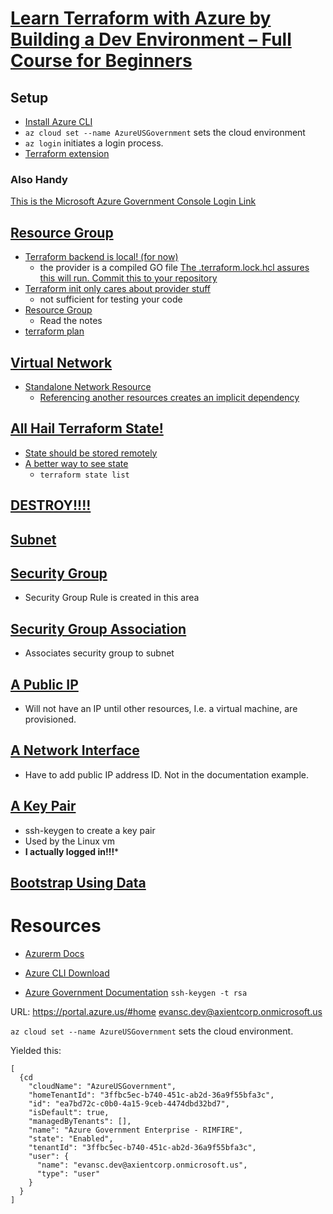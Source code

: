 # [Learn Terraform with Azure by Building a Dev Environment – Full Course for Beginners](https://youtu.be/V53AHWun17s)
## Setup
- [Install Azure CLI](https://youtu.be/V53AHWun17s?t=165)
- ```az cloud set --name AzureUSGovernment``` sets the cloud environment
- ```az login``` initiates a login process.
- [Terraform extension](https://youtu.be/V53AHWun17s?t=294)
### Also Handy
[This is the Microsoft Azure Government Console Login Link](https://portal.azure.us/#home)
## [Resource Group](https://youtu.be/V53AHWun17s?t=686)
- [Terraform backend is local! (for now)](https://youtu.be/V53AHWun17s?t=592)
    - the provider is a compiled GO file
    [The .terraform.lock.hcl assures this will run.  Commit this to your repository](./terraform-azure/.terraform.lock.hcl)
- [Terraform init only cares about provider stuff](https://youtu.be/V53AHWun17s?t=691)
    - not sufficient for testing your code
- [Resource Group](https://youtu.be/V53AHWun17s?t=729)
    - Read the notes
- [terraform plan](https://youtu.be/V53AHWun17s?t=909)    
## [Virtual Network](https://youtu.be/V53AHWun17s?t=686)
- [Standalone Network Resource](https://youtu.be/V53AHWun17s?t=1073)
    - [Referencing another resources creates an implicit dependency ](https://youtu.be/V53AHWun17s?t=1243)
## [All Hail Terraform State!](https://youtu.be/V53AHWun17s?t=1411)
- [State should be stored remotely ](https://youtu.be/V53AHWun17s?t=1481)
- [A better way to see state](https://youtu.be/V53AHWun17s?t=1558)
    - ```terraform state list```
## [DESTROY!!!!](https://youtu.be/V53AHWun17s?t=1658)
## [Subnet](https://youtu.be/V53AHWun17s?t=1829)
## [Security Group](https://youtu.be/V53AHWun17s?t=2161)
  - Security Group Rule is created in this area
## [Security Group Association](https://youtu.be/V53AHWun17s?t=2517)
- Associates security group to subnet

## [A Public IP](https://youtu.be/V53AHWun17s?t=2655)
- Will not have an IP until other resources, I.e. a virtual machine, are provisioned.

## [A Network Interface](https://youtu.be/V53AHWun17s?t=2881)
- Have to add public IP address ID.  Not in the documentation example.

## [A Key Pair](https://youtu.be/V53AHWun17s?t=3189)
- ssh-keygen to create a key pair
- Used by the Linux vm 
- **I actually logged in!!!***

## [Bootstrap Using Data](https://youtu.be/V53AHWun17s?t=3477)

# Resources
- [Azurerm Docs](https://registry.terraform.io/providers/hashicorp/azurerm/3.59.0)
- [Azure CLI Download](https://learn.microsoft.com/en-us/cli/azure/install-azure-cli-windows?tabs=azure-cli)

- [Azure Government Documentation](https://learn.microsoft.com/en-us/azure/azure-government/documentation-government-get-started-connect-with-cli)
    ```ssh-keygen -t rsa  ```

URL: https://portal.azure.us/#home
evansc.dev@axientcorp.onmicrosoft.us

```az cloud set --name AzureUSGovernment``` sets the cloud environment.

Yielded this:
```
[
  {cd   
    "cloudName": "AzureUSGovernment",
    "homeTenantId": "3ffbc5ec-b740-451c-ab2d-36a9f55bfa3c",
    "id": "ea7bd72c-c0b0-4a15-9ceb-4474dbd32bd7",
    "isDefault": true,
    "managedByTenants": [],
    "name": "Azure Government Enterprise - RIMFIRE",
    "state": "Enabled",
    "tenantId": "3ffbc5ec-b740-451c-ab2d-36a9f55bfa3c",
    "user": {
      "name": "evansc.dev@axientcorp.onmicrosoft.us",
      "type": "user"
    }
  }
]
```